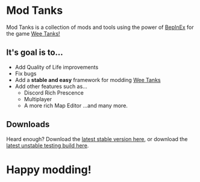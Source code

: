 # Mod Tanks
Mod Tanks is a collection of mods and tools using the power of [BepInEx](https://github.com/BepInEx/BepInEx) for the game [Wee Tanks!](https://www.weetanks.com/)

## It's goal is to...
  - Add Quality of Life improvements
  - Fix bugs
  - Add a **stable and easy** framework for modding [Wee Tanks](https://www.weetanks.com/)
  - Add other features such as...
      - Discord Rich Prescence
      - Multiplayer
      - A more rich Map Editor
...and many more.

## Downloads
Heard enough? Download the [latest stable version here](https://github.com/nonperforming/ModTanks/releases/), or download the [latest unstable testing build here](https://github.com/nonperforming/ModTanks/archive/refs/heads/main.zip).

# Happy modding!
